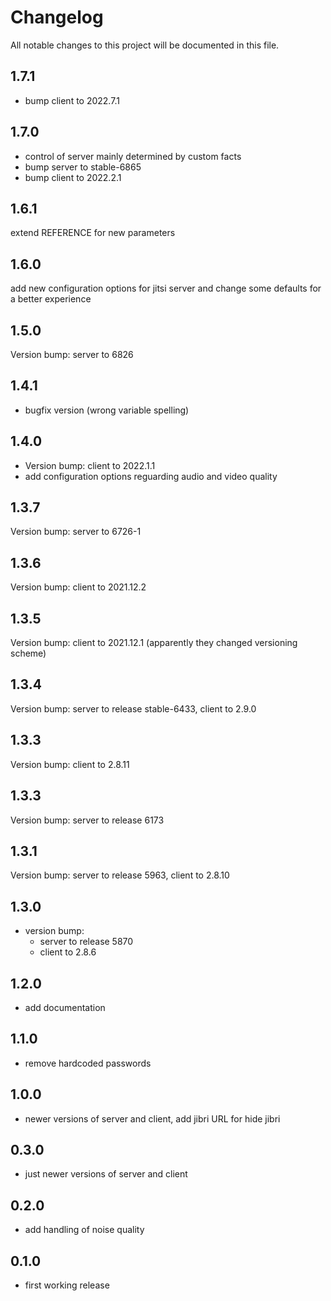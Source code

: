 # Changelog

All notable changes to this project will be documented in this file.

## 1.7.1

* bump client to 2022.7.1

## 1.7.0

* control of server mainly determined by custom facts
* bump server to stable-6865
* bump client to 2022.2.1

## 1.6.1

extend REFERENCE for new parameters

## 1.6.0

add new configuration options for jitsi server and change some defaults for a better experience

## 1.5.0

Version bump: server to 6826

## 1.4.1

* bugfix version (wrong variable spelling)

## 1.4.0

* Version bump: client to 2022.1.1
* add configuration options reguarding audio and video quality

## 1.3.7

Version bump: server to 6726-1

## 1.3.6

Version bump: client to 2021.12.2

## 1.3.5

Version bump: client to 2021.12.1 (apparently they changed versioning scheme)

## 1.3.4

Version bump: server to release stable-6433, client to 2.9.0

## 1.3.3

Version bump: client to 2.8.11

## 1.3.3

Version bump: server to release 6173

## 1.3.1

Version bump: server to release 5963, client to 2.8.10

## 1.3.0

* version bump:
    * server to release 5870
    * client to 2.8.6

## 1.2.0

* add documentation

## 1.1.0

* remove hardcoded passwords

## 1.0.0

* newer versions of server and client, add jibri URL for hide jibri

## 0.3.0

* just newer versions of server and client

## 0.2.0

* add handling of noise quality

## 0.1.0

* first working release
